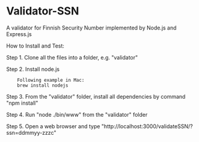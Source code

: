 # Validator-SSN
A validator for Finnish Security Number implemented by Node.js and Express.js

How to Install and Test:

Step 1. Clone all the files into a folder, e.g. "validator"

Step 2. Install node.js
    
        Following example in Mac:
        brew install nodejs

Step 3. From the "validator" folder, install all dependencies by command "npm install"

Step 4. Run "node ./bin/www" from the "validator" folder

Step 5. Open a web browser and type "http://localhost:3000/validateSSN/?ssn=ddmmyy-zzzc"
